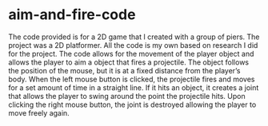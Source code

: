 # aim-and-fire-code
The code provided is for a 2D game that I created with a group of piers. The project was a 2D platformer. All the code is my own based on research I did for the project. The code allows for the movement of the player object and allows the player to aim a object that fires a projectile. The object follows the position of the mouse, but it is at a fixed distance from the player’s body. When the left mouse button is clicked, the projectile fires and moves for a set amount of time in a straight line. If it hits an object, it creates a joint that allows the player to swing around the point the projectile hits. Upon clicking the right mouse button, the joint is destroyed allowing the player to move freely again. 
